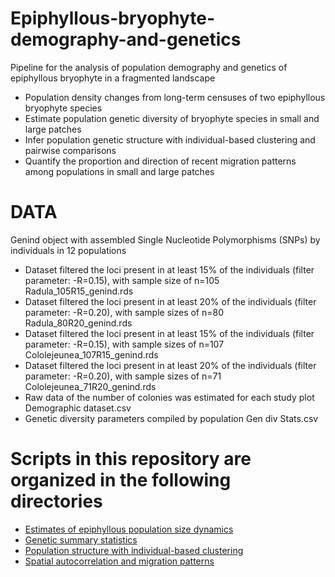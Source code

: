 # Epiphyllous-bryophyte-demography-and-genetics
Pipeline for the analysis of population demography and genetics of epiphyllous bryophyte in a fragmented landscape

- Population density changes from long-term censuses of two epiphyllous bryophyte species
- Estimate population genetic diversity of bryophyte species in small and large patches
- Infer population genetic structure with individual-based clustering and pairwise comparisons
- Quantify the proportion and direction of recent migration patterns among populations in small and large patches

# DATA

Genind object with assembled Single Nucleotide Polymorphisms (SNPs) by individuals in 12 populations

- Dataset filtered the loci present in at least 15% of the individuals (filter parameter: -R=0.15), with sample size of n=105
Radula_105R15_genind.rds 
- Dataset filtered the loci present in at least 20% of the individuals (filter parameter: -R=0.20), with sample sizes of n=80
Radula_80R20_genind.rds
- Dataset filtered the loci present in at least 15% of the individuals (filter parameter: -R=0.15), with sample sizes of n=107
Cololejeunea_107R15_genind.rds
- Dataset filtered the loci present in at least 20% of the individuals (filter parameter: -R=0.20), with sample sizes of n=71
Cololejeunea_71R20_genind.rds
- Raw data of the number of colonies was estimated for each study plot
Demographic dataset.csv
- Genetic diversity parameters compiled by population
Gen div Stats.csv

# Scripts in this repository are organized in the following directories

- [Estimates of epiphyllous population size dynamics](https://github.com/adrielmsierra/Epiphyllous-bryophyte-demography-and-genetics/tree/main/Estimates%20of%20epiphyllous%20population%20size%20dynamics)
- [Genetic summary statistics](https://github.com/adrielmsierra/Epiphyllous-bryophyte-demography-and-genetics/tree/main/Genetic%20summary%20statistics)
- [Population structure with individual-based clustering](https://github.com/adrielmsierra/Epiphyllous-bryophyte-demography-and-genetics/tree/main/Population%20structure%20with%20individual-based%20clustering)
- [Spatial autocorrelation and migration patterns](https://github.com/adrielmsierra/Epiphyllous-bryophyte-demography-and-genetics/tree/main/Spatial%20autocorrelation%20and%20migration%20patterns)
